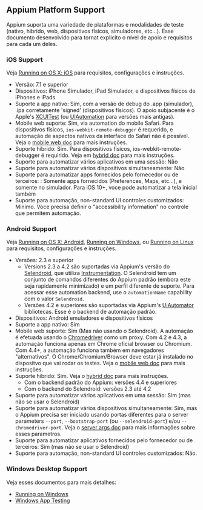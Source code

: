 ## Appium Platform Support

Appium suporta uma variedade de plataformas e modalidades de teste (nativo,
hibrido, web, dispositivos físicos, simuladores, etc...). Esse documento desenvolvido para
tornat explicito o nível de apoio e requisitos para cada um deles.

### iOS Support

Veja [Running on OS X: iOS](running-on-osx.md) para requisitos, configurações e instruções.

* Versão: 7.1 e superior
* Dispositivos: iPhone Simulador, iPad Simulador, e dispositivos físicos de iPhones e iPads
* Suporte a app nativo: Sim, com a versão de debug do .app (simulador),
  .ipa corretamente 'signed' (dispositivos físicos). O apoio subjacente é o
  Apple's [XCUITest](https://developer.apple.com/reference/xctest) (ou [UIAutomation](https://developer.apple.com/library/ios/documentation/DeveloperTools/Reference/UIAutomationRef/) para versões mais antigas).
* Mobile web suporte: Sim, via automation do mobile Safari. Para dispositivos físicos,
  `ios-webkit-remote-debugger` é requerido, e automação de aspectos nativos
  da interface do Safari não é possível. Veja o [mobile web doc](/docs/en/writing-running-appium/mobile-web.md) para mais instruções.
* Suporte híbrido: Sim. Para dispositivos físicos, ios-webkit-remote-debugger é
  requirido. Veja em [hybrid doc](/docs/en/advanced-concepts/hybrid.md) para mais instruções.
* Suporte para automatizar vários aplicativos em uma sessão: Não
* Suporte para automatizar vários dispositivos simultaneamente: Não
* Suporte para automatizar apps fornecidos pelo fornecedor ou de terceiros: : Somente
  apps fornecidos (Preferences, Maps, etc...), e somente no simulador. Para iOS 10+, voce pode automatizar a tela inicial também
* Suporte para automação, non-standard UI controles customizados: Minimo. Voce precisa
  definir o "accessibility information" no controle que permitem automação.

### Android Support

Veja [Running on OS X: Android](running-on-osx.md),
[Running on Windows](running-on-windows.md), ou
[Running on Linux](running-on-linux.md) para requisitos, configurações e instruções.

* Versões: 2.3 e superior
  * Versions 2.3 a 4.2 são suportadas via Appium's versão do
    [Selendroid](http://selendroid.io), que utiliza [Instrumentation](http://developer.android.com/reference/android/app/Instrumentation.html). O Selendroid tem um conjunto de comandos diferentes do Appium padrão (embora este seja rapidamente minimizado) e um perfil diferente de suporte. Para acessar esse automation backend, use o `automationName` capability com o valor `Selendroid`.
  * Versões 4.2 e superiores são suportadas via Appium's  [UiAutomator](http://developer.android.com/tools/testing-support-library/index.html#UIAutomator)
      bibliotecas. Esse é o backend de automação padrão.
* Dispositivos: Android emuladores e dispositivos físicos
* Suporte a app nativo: Sim
* Mobile web suporte: Sim (Mas não usando o Selendroid). A automação
  é efetuada usando o [Chromedriver](https://code.google.com/p/selenium/wiki/ChromeDriver)
  como um proxy. Com 4.2 e 4.3, a automação funciona apenas em Chrome oficial
  browser ou Chromium. Com 4.4+, a automação funciona também em navegadores
  "alternativos". O Chrome/Chromium/Browser deve estar já instalado no
  dispositvo que vai rodar os testes. Veja o [mobile web doc](/docs/en/writing-running-appium/mobile-web.md) para mais instruções.
* Suporte híbrido: Sim. Veja o [hybrid doc](/docs/en/advanced-concepts/hybrid.md) para mais instruções.
  * Com o backend padrão do Appium: versões 4.4 e superiores
  * Com o backend do Selendroid: versões 2.3 até 4.2
* Suporte para automatizar vários aplicativos em uma sessão: Sim (mas não se usar o Selendroid)
* Suporte para automatizar vários dispositivos simultaneamente: Sim,
  mas o Appium precisa ser iniciado usando portas diferentes para o server
   parameters `--port`, `--bootstrap-port` (ou `--selendroid-port`) e/ou
  `--chromedriver-port`. Veja o [server args doc](/docs/en/writing-running-appium/server-args.md) para mais
  informações sobre esses parametros.
* Suporte para automatizar aplicativos fornecidos pelo fornecedor ou de terceiros: Sim (mas não se usar o Selendroid)
* Suporte para automação, non-standard UI controles customizados: Não.

### Windows Desktop Support

Veja esses documentos para mais detalhes:

* [Running on Windows](running-on-windows.md)
* [Windows App Testing](/docs/en/writing-running-appium/windows-app-testing.md)
